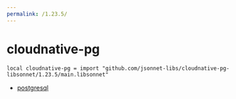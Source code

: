 ```yaml
---
permalink: /1.23.5/
---
```


# cloudnative-pg

```jsonnet
local cloudnative-pg = import "github.com/jsonnet-libs/cloudnative-pg-libsonnet/1.23.5/main.libsonnet"
```



* [postgresql](postgresql/index.md)